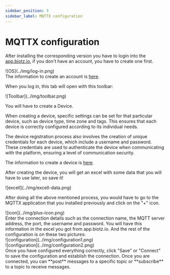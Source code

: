 ```yaml
---
sidebar_position: 3
sidebar_label: MQTTX configuration
---
```


# MQTTX configuration

After installing the corresponding version you have to login into the <a href="https://auth.biotz.io/realms/biotz-platform/protocol/openid-connect/auth?client_id=biotz-platform-spa&redirect_uri=https%3A%2F%2Fapp.biotz.io%2Foverview&state=6a2ba4af-3824-4682-895c-9f1b98bb837a&response_mode=fragment&response_type=code&scope=openid&nonce=86bcf3a0-ba56-4538-8c99-136fc91d06bc&ui_locales=en&code_challenge=p-QGhObRGoSHNiApAA4jDd6X4l9fLh4h53hGmDHnxdw&code_challenge_method=S2cd aca56" target="_self">app.biotz.io</a>, if you don't have an account, you have to create one first.

<div class="tutorial-image-container">
![OS](../img/log-in.png)
</div>
The information to create an account is <a href="/docs/Tutorials/Creating a biotz account" target="_self">here</a>.

When you log in, this tab will open with this toolbar:

<div class="tutorial-image-container">
![Toolbar](../img/toolbar.png)
</div>

You will have to create a Device.

When creating a device, specific settings can be set for that particular device, such as device type, time zone and tags. This ensures that each device is correctly configured according to its individual needs.

The device registration process also involves the creation of unique credentials for each device, which include a username and password. These credentials are used to authenticate the device when communicating with the platform, ensuring a level of communication security.


The information to create a device is <a href="/docs/Tutorials/Getting started/Step 4 - Creating  a device" target="_self">here</a>.


After creating the device, you will get an excel with some data that you will have to use later, so save it!

<div class="tutorial-image-container">
![excell](../img/excell-data.png)
</div>

After doing all the above mentioned process, you would have to go to the MQTTX application that you installed previously and click on the "+" icon.

<div class="tutorial-image-container">
![icon](../img/plus-icon.png)
</div>
Enter the connection details such as the connection name, the MQTT server address, the port, the username and password. You will have this information in the excel you got from app.biotz.io. And the rest of the configuration is on these two pictures:

<div class="tutorial-image-container">
![configuration](../img/configuration1.png)
</div>
<div class="tutorial-image-container">
![configuration](../img/configuration2.png)
</div>
Once you have configured everything correctly, click "Save" or "Connect" to save the configuration and establish the connection.
Once you are connected, you can **post** messages to a specific topic or **subscribe** to a topic to receive messages.